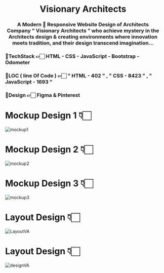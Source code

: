 <div align="center">
  <h1>Visionary Architects</h1>
  <h3>A Modern 🚀 Responsive Website Design of Architects Company " Visionary Architects " who achieve mystery in the Architects design &amp; creating environments where innovation meets tradition, and their design transcend imagination...</h3>
</div>


### 🔸TechStack 👉🏻 HTML - CSS - JavaScript - Bootstrap - Odometer

### 🔸LOC ( line Of Code ) 👉🏻 " HTML - 402 " , " CSS - 8423 " , " JavaScript - 1693 "

### 🔸Design 👉🏻 Figma & Pinterest


# Mockup Design 1 👇🏻
![mockup1](https://github.com/Visionary-Architects/assets/130897584/068d23bd-7878-46a7-bd52-674dedd8e050)

# Mockup Design 2 👇🏻
![mockup2](https://github.com/Visionary-Architects/assets/130897584/55bae732-5e10-40df-8d5a-d4c8fa2c76d6)

# Mockup Design 3 👇🏻
![mockup3](https://github.com/codeaashu/Visionary-Architects/assets/130897584/87d74852-1363-44cf-a325-b5130fd07745)


# Layout Design 👇🏻
![LayoutVA](https://github.com/codeaashu/Visionary-Architects/assets/130897584/c42809c7-99a6-4fa0-9db6-0671f57309d2)

# Layout Design 👇🏻
![designVA](https://github.com/codeaashu/Visionary-Architects/assets/130897584/d65317ff-0823-4525-a1fc-d2c880c7f721)
